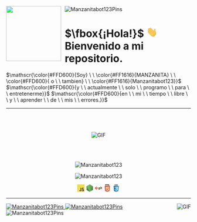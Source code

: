 <img height="160" class =“right” title="AnimeFLV Bot Discord" src="https://w16mistral.bugatti.com/media/uc2bqyyp/topshot_yellow_lines_loop_2.gif" alt="Manzanitabot123Pins">
<img width="150" height="150" align="left" style="filter: saturate(5); float: left; margin: 0 10px 0 0;" src="https://thumbs.gfycat.com/EmbarrassedSparklingEarthworm-max-1mb.gif"> 

# $\fbox{¡Hola!}$ <img width="30px" src="https://github.com/SatYu26/SatYu26/raw/master/Assets/Hi.gif" /> Bienvenido a mi repositorio.

$\mathscr{\color{#FFD600}{Soy} \ \ \color{#FF1616}{MANZANITA} \ \ \color{#FFD600}{ o \ \  tambien} \ \ \color{#FF1616}{Manzanitabot123}}$
$\mathscr{\color{#FFD600}{y \ \ actualmente \ \ solo \ \ programo \ \ para \ \ entretenerme}}$
$\mathscr{\color{#FFD600}{en \ \ mi \ \ tiempo \ \ libre \ \ y \ \ aprender \ \ de \ \ mis \ \ errores.}}$

---

<p align="center">
<img alt="GIF" style="filter: saturate(2.2); margin: 50px" src="https://pa1.narvii.com/6558/62d01daad1ab56478512ae001935c99c5228b838_hq.gif" height="300" />
<p align="center">
<img height="180" src="https://github-readme-streak-stats.herokuapp.com?user=Manzanitabot123&theme=radical&border_radius=45&locale=es&mode=weekly&stroke=FFD600&dates=FFFFFF&sideNums=FF1616&ring=FF1616&fire=FFD600&sideLabels=FFD600&currStreakNum=FFD600&border=FFD600&currStreakLabel=FF1616&background=2DB93E14" alt="Manzanitabot123" />
<p align="center">
<img height="180" src="https://github-readme-stats.vercel.app/api?username=Manzanitabot123&theme=radical&border_radius=45&locale=es&bg_color=2DB93E14&title_color=FF1616&text_color=FFD600&icon_color=FF1616&show_icons=true&border_color=FFD600&text_bold=false" alt="Manzanitabot123" />

<p align="center">
<code><img height="20" src="https://raw.githubusercontent.com/github/explore/80688e429a7d4ef2fca1e82350fe8e3517d3494d/topics/javascript/javascript.png"></code>
<code><img height="20" src="https://raw.githubusercontent.com/github/explore/80688e429a7d4ef2fca1e82350fe8e3517d3494d/topics/nodejs/nodejs.png"></code>
<code><img height="20" src="https://raw.githubusercontent.com/github/explore/80688e429a7d4ef2fca1e82350fe8e3517d3494d/topics/git/git.png"></code>
<code><img height="20" src="https://raw.githubusercontent.com/github/explore/80688e429a7d4ef2fca1e82350fe8e3517d3494d/topics/html/html.png"></code>
<code><img height="20" src="https://raw.githubusercontent.com/github/explore/80688e429a7d4ef2fca1e82350fe8e3517d3494d/topics/css/css.png"></code>

----

<img alt="GIF" align="right" src="https://pa1.narvii.com/6347/f42e81d85f94667773f7e4c42b27c91876728fd3_hq.gif" height="320" />

<a href="https://github.com/Manzanitabot123/Simple-Custom-Meet-Extension" target="_blank">
<img height="150" class =“right” title="Simple Custom Meet" src="https://github-readme-stats.vercel.app/api/pin/?username=Manzanitabot123&repo=Simple-Custom-Meet-Extension&theme=radical&border_radius=45&locale=es&bg_color=2DB93E14&title_color=FF1616&text_color=FFD600&icon_color=FF1616&show_icons=true&border_color=FFD600&text_bold=false" alt="Manzanitabot123Pins">
<a href="https://github.com/Manzanitabot123/AnimeFLV_DiscordBOT" target="_blank">
<img height="160" class =“right” title="AnimeFLV Bot Discord" src="https://github-readme-stats.vercel.app/api/pin/?username=Manzanitabot123&repo=AnimeFLV_DiscordBOT&theme=radical&border_radius=45&locale=es&bg_color=2DB93E14&title_color=FF1616&text_color=FFD600&icon_color=FF1616&show_icons=true&border_color=FFD600&text_bold=false" alt="Manzanitabot123Pins">
</a>
<img height="160" class =“right” title="AnimeFLV Bot Discord" src="https://w16mistral.bugatti.com/media/uc2bqyyp/topshot_yellow_lines_loop_2.gif" alt="Manzanitabot123Pins">
